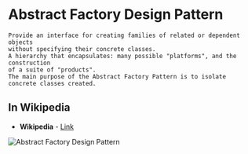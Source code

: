 # Abstract Factory Design Pattern
```
Provide an interface for creating families of related or dependent objects
without specifying their concrete classes.
A hierarchy that encapsulates: many possible "platforms", and the construction
of a suite of "products".
The main purpose of the Abstract Factory Pattern is to isolate concrete classes created. 
```


## In Wikipedia

* **Wikipedia**  - [Link](https://en.wikipedia.org/wiki/Abstract_factory_pattern)

![Abstract Factory Design Pattern](https://i.stack.imgur.com/8qW4p.png)